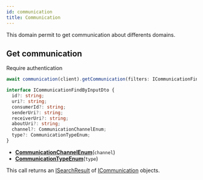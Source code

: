 ```yaml
---
id: communication
title: Communication
---
```


This domain permit to get communication about differents domains.

## Get communication

<span class="badge badge--warning">Require authentication</span>

```ts
await communication(client).getCommunication(filters: ICommunicationFindByInputDto);
```

```ts
interface ICommunicationFindByInputDto {
  id?: string;
  uri?: string;
  consumerId?: string;
  senderUri?: string;
  receiverUri?: string;
  aboutUri?: string;
  channel?: CommunicationChannelEnum;
  type?: CommunicationTypeEnum;
}
```

- [**CommunicationChannelEnum**](communication-types#communication-enumerations)(`channel`)
- [**CommunicationTypeEnum**](communication-types#communication-enumerations)(`type`)

This call returns an [ISearchResult](pagination#isearchresult) of [ICommunication](communication-types#icommunication) objects.